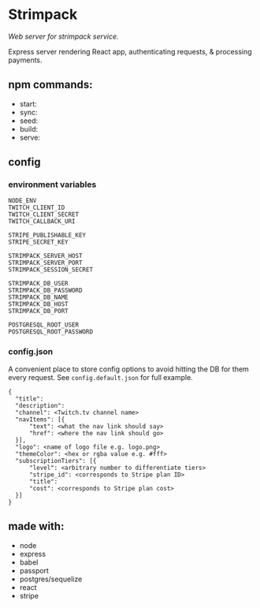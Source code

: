 # Strimpack

*Web server for strimpack service.*

Express server rendering React app, authenticating requests, & processing payments.


## npm commands:

* start:
* sync:
* seed:
* build:
* serve:

## config

### environment variables

```
NODE_ENV
TWITCH_CLIENT_ID
TWITCH_CLIENT_SECRET
TWITCH_CALLBACK_URI

STRIPE_PUBLISHABLE_KEY
STRIPE_SECRET_KEY

STRIMPACK_SERVER_HOST
STRIMPACK_SERVER_PORT
STRIMPACK_SESSION_SECRET

STRIMPACK_DB_USER
STRIMPACK_DB_PASSWORD
STRIMPACK_DB_NAME
STRIMPACK_DB_HOST
STRIMPACK_DB_PORT

POSTGRESQL_ROOT_USER
POSTGRESQL_ROOT_PASSWORD
```

### config.json
A convenient place to store config options to avoid hitting the DB for them every request. See `config.default.json` for full example.

```
{
  "title":
  "description":
  "channel": <Twitch.tv channel name>
  "navItems": [{
      "text": <what the nav link should say>
      "href": <where the nav link should go>
  }],
  "logo": <name of logo file e.g. logo.png>
  "themeColor": <hex or rgba value e.g. #fff>
  "subscriptionTiers": [{
      "level": <arbitrary number to differentiate tiers>
      "stripe_id": <corresponds to Stripe plan ID>
      "title":
      "cost": <corresponds to Stripe plan cost>
  }]
}
```

## made with:

* node
* express
* babel
* passport
* postgres/sequelize
* react
* stripe